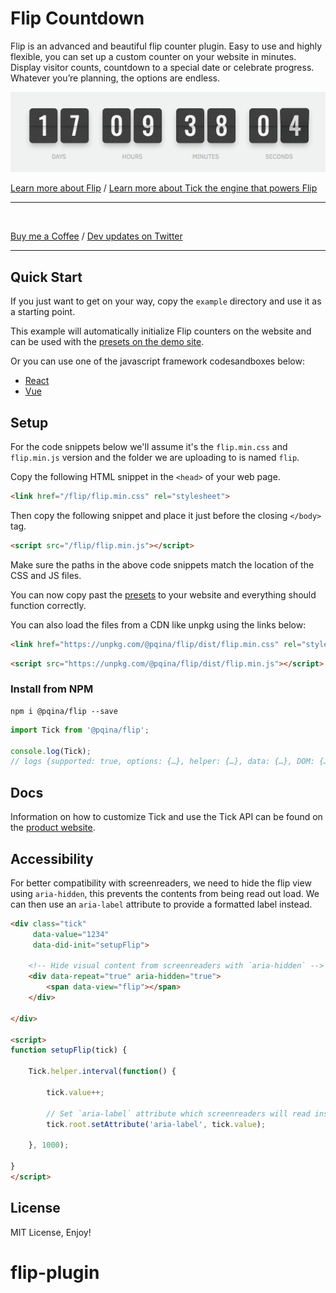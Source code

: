 # Flip Countdown

Flip is an advanced and beautiful flip counter plugin. Easy to use and highly flexible, you can set up a custom counter on your website in minutes. Display visitor counts, countdown to a special date or celebrate progress. Whatever you’re planning, the options are endless.

![](./flip.gif)

[Learn more about Flip](https://pqina.nl/flip/) / [Learn more about Tick the engine that powers Flip](https://github.com/pqina/tick/)

---

[<img src="https://github.com/pqina/flip/blob/master/header.svg" alt=""/>](https://www.buymeacoffee.com/rikschennink/)

[Buy me a Coffee](https://www.buymeacoffee.com/rikschennink/) / [Dev updates on Twitter](https://twitter.com/rikschennink/)

---


## Quick Start

If you just want to get on your way, copy the `example` directory and use it as a starting point.

This example will automatically initialize Flip counters on the website and can be used with the [presets on the demo site](https://pqina.nl/flip/#presets).

Or you can use one of the javascript framework codesandboxes below:
- [React](https://codesandbox.io/s/react-flip-demo-txoux)
- [Vue](https://codesandbox.io/s/vue-flip-demo-xhtfk)


## Setup

For the code snippets below we'll assume it's the `flip.min.css` and `flip.min.js` version and the folder we are uploading to is named `flip`.

Copy the following HTML snippet in the `<head>` of your web page.

```html
<link href="/flip/flip.min.css" rel="stylesheet">
```

Then copy the following snippet and place it just before the closing `</body>` tag.

```html
<script src="/flip/flip.min.js"></script>
```

Make sure the paths in the above code snippets match the location of the CSS and JS files.

You can now copy past the [presets](https://pqina.nl/flip/#presets) to your website and everything should function correctly.

You can also load the files from a CDN like unpkg using the links below:

```html
<link href="https://unpkg.com/@pqina/flip/dist/flip.min.css" rel="stylesheet">
```

```html
<script src="https://unpkg.com/@pqina/flip/dist/flip.min.js"></script>
```


### Install from NPM

```
npm i @pqina/flip --save
```

```js
import Tick from '@pqina/flip';

console.log(Tick);
// logs {supported: true, options: {…}, helper: {…}, data: {…}, DOM: {…}, …}
```


## Docs

Information on how to customize Tick and use the Tick API can be found on the [product website](https://pqina.nl/tick/).


## Accessibility

For better compatibility with screenreaders, we need to hide the flip view using `aria-hidden`, this prevents the contents from being read out load. We can then use an `aria-label` attribute to provide a formatted label instead.

```html
<div class="tick"
     data-value="1234"
     data-did-init="setupFlip">
  
    <!-- Hide visual content from screenreaders with `aria-hidden` -->
    <div data-repeat="true" aria-hidden="true">
        <span data-view="flip"></span>
    </div>
  
</div>

<script>
function setupFlip(tick) {

    Tick.helper.interval(function() {

        tick.value++;

        // Set `aria-label` attribute which screenreaders will read instead of HTML content
        tick.root.setAttribute('aria-label', tick.value);

    }, 1000);

}
</script>
```

## License

MIT License, Enjoy!
# flip-plugin
